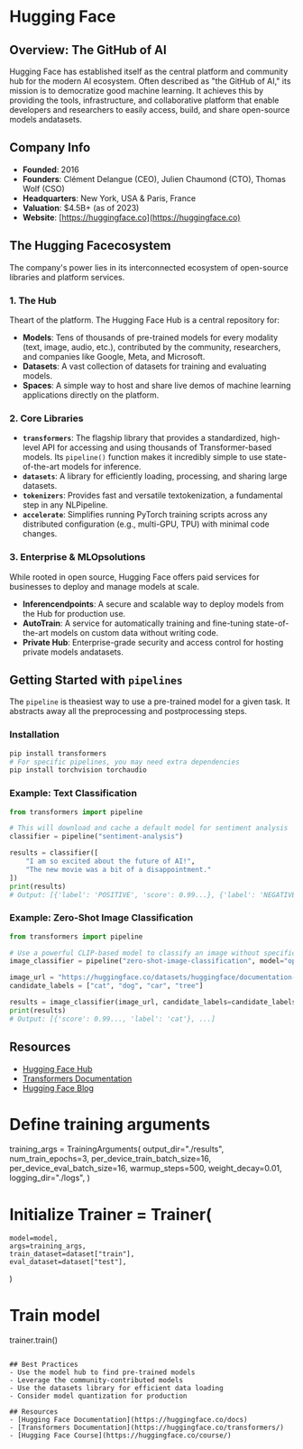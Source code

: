 # Hugging Face

## Overview: The GitHub of AI
Hugging Face has established itself as the central platform and community hub for the modern AI ecosystem. Often described as "the GitHub of AI," its mission is to democratize good machine learning. It achieves this by providing the tools, infrastructure, and collaborative platform that enable developers and researchers to easily access, build, and share open-source models andatasets.

## Company Info
- **Founded**: 2016
- **Founders**: Clément Delangue (CEO), Julien Chaumond (CTO), Thomas Wolf (CSO)
- **Headquarters**: New York, USA & Paris, France
- **Valuation**: $4.5B+ (as of 2023)
- **Website**: [https://huggingface.co](https://huggingface.co)

## The Hugging Facecosystem
The company's power lies in its interconnected ecosystem of open-source libraries and platform services.

### 1. The Hub
Theart of the platform. The Hugging Face Hub is a central repository for:
- **Models**: Tens of thousands of pre-trained models for every modality (text, image, audio, etc.), contributed by the community, researchers, and companies like Google, Meta, and Microsoft.
- **Datasets**: A vast collection of datasets for training and evaluating models.
- **Spaces**: A simple way to host and share live demos of machine learning applications directly on the platform.

### 2. Core Libraries
- **`transformers`**: The flagship library that provides a standardized, high-level API for accessing and using thousands of Transformer-based models. Its `pipeline()` function makes it incredibly simple to use state-of-the-art models for inference.
- **`datasets`**: A library for efficiently loading, processing, and sharing large datasets.
- **`tokenizers`**: Provides fast and versatile textokenization, a fundamental step in any NLPipeline.
- **`accelerate`**: Simplifies running PyTorch training scripts across any distributed configuration (e.g., multi-GPU, TPU) with minimal code changes.

### 3. Enterprise & MLOpsolutions
While rooted in open source, Hugging Face offers paid services for businesses to deploy and manage models at scale.
- **Inferencendpoints**: A secure and scalable way to deploy models from the Hub for production use.
- **AutoTrain**: A service for automatically training and fine-tuning state-of-the-art models on custom data without writing code.
- **Private Hub**: Enterprise-grade security and access control for hosting private models andatasets.

## Getting Started with `pipelines`
The `pipeline` is theasiest way to use a pre-trained model for a given task. It abstracts away all the preprocessing and postprocessing steps.

### Installation
```bash
pip install transformers
# For specific pipelines, you may need extra dependencies
pip install torchvision torchaudio
```

### Example: Text Classification
```python
from transformers import pipeline

# This will download and cache a default model for sentiment analysis
classifier = pipeline("sentiment-analysis")

results = classifier([
    "I am so excited about the future of AI!",
    "The new movie was a bit of a disappointment."
])
print(results)
# Output: [{'label': 'POSITIVE', 'score': 0.99...}, {'label': 'NEGATIVE', 'score': 0.99...}]
```

### Example: Zero-Shot Image Classification
```python
from transformers import pipeline

# Use a powerful CLIP-based model to classify an image without specific training
image_classifier = pipeline("zero-shot-image-classification", model="openai/clip-vit-large-patch14")

image_url = "https://huggingface.co/datasets/huggingface/documentation-images/resolve/main/pipeline-cat-chonk.jpeg"
candidate_labels = ["cat", "dog", "car", "tree"]

results = image_classifier(image_url, candidate_labels=candidate_labels)
print(results)
# Output: [{'score': 0.99..., 'label': 'cat'}, ...]
```

## Resources
- [Hugging Face Hub](https://huggingface.co/)
- [Transformers Documentation](https://huggingface.co/docs/transformers/)
- [Hugging Face Blog](https://huggingface.co/blog)

# Define training arguments
training_args = TrainingArguments(
    output_dir="./results",
    num_train_epochs=3,
    per_device_train_batch_size=16,
    per_device_eval_batch_size=16,
    warmup_steps=500,
    weight_decay=0.01,
    logging_dir="./logs",
)

# Initialize Trainer = Trainer(
    model=model,
    args=training_args,
    train_dataset=dataset["train"],
    eval_dataset=dataset["test"],
)

# Train model
trainer.train()
```

## Best Practices
- Use the model hub to find pre-trained models
- Leverage the community-contributed models
- Use the datasets library for efficient data loading
- Consider model quantization for production

## Resources
- [Hugging Face Documentation](https://huggingface.co/docs)
- [Transformers Documentation](https://huggingface.co/transformers/)
- [Hugging Face Course](https://huggingface.co/course/)



